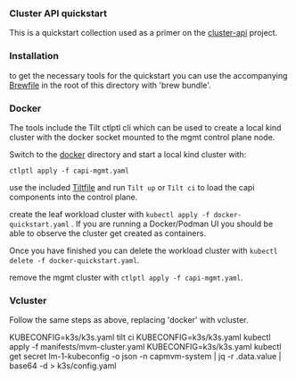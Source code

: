 ### Cluster API quickstart

This is a quickstart collection used as a primer on the [cluster-api](https://cluster-api.sigs.k8s.io) project.

### Installation

to get the necessary tools for the quickstart you can use the accompanying [Brewfile](Brewfile) in the root of this directory with 'brew bundle'.

### Docker

The tools include the Tilt ctlptl cli which can be used to create a local kind cluster with the docker socket mounted to the mgmt control plane node.

Switch to the [docker](docker) directory and start a local kind cluster with:

`ctlptl apply -f capi-mgmt.yaml`

use the included [Tiltfile](docker/Tiltfile) and run `Tilt up` or `Tilt ci` to load the capi components into the control plane.

create the leaf workload cluster with `kubectl apply -f docker-quickstart.yaml` . If you are running a Docker/Podman UI you should be able to observe the cluster get created as containers.

Once you have finished you can delete the workload cluster with `kubectl delete -f docker-quickstart.yaml`.

remove the mgmt cluster with `ctlptl apply -f capi-mgmt.yaml`.

### Vcluster

Follow the same steps as above, replacing 'docker' with vcluster.

KUBECONFIG=k3s/k3s.yaml tilt ci
KUBECONFIG=k3s/k3s.yaml kubectl apply -f manifests/mvm-cluster.yaml
KUBECONFIG=k3s/k3s.yaml kubectl get secret lm-1-kubeconfig -o json -n capmvm-system | jq -r .data.value | base64 -d > k3s/config.yaml
